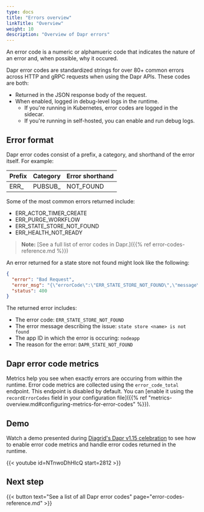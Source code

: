 ```yaml
---
type: docs
title: "Errors overview"
linkTitle: "Overview"
weight: 10
description: "Overview of Dapr errors"
---
```


An error code is a numeric or alphamueric code that indicates the nature of an error and, when possible, why it occured. 

Dapr error codes are standardized strings for over 80+ common errors across HTTP and gRPC requests when using the Dapr APIs. These codes are both:
- Returned in the JSON response body of the request.
- When enabled, logged in debug-level logs in the runtime.
  - If you're running in Kubernetes, error codes are logged in the sidecar.
  - If you're running in self-hosted, you can enable and run debug logs.

## Error format

Dapr error codes consist of a prefix, a category, and shorthand of the error itself. For example:

| Prefix | Category | Error shorthand |  
| ------ | -------- | --------------- |
| ERR_ | PUBSUB_ | NOT_FOUND |

Some of the most common errors returned include:

- ERR_ACTOR_TIMER_CREATE
- ERR_PURGE_WORKFLOW
- ERR_STATE_STORE_NOT_FOUND
- ERR_HEALTH_NOT_READY

> **Note:** [See a full list of error codes in Dapr.]({{% ref error-codes-reference.md %}})

An error returned for a state store not found might look like the following:

```json
{
  "error": "Bad Request",
  "error_msg": "{\"errorCode\":\"ERR_STATE_STORE_NOT_FOUND\",\"message\":\"state store <name> is not found\",\"details\":[{\"@type\":\"type.googleapis.com/google.rpc.ErrorInfo\",\"domain\":\"dapr.io\",\"metadata\":{\"appID\":\"nodeapp\"},\"reason\":\"DAPR_STATE_NOT_FOUND\"}]}",
  "status": 400
}
```

The returned error includes:
- The error code: `ERR_STATE_STORE_NOT_FOUND`
- The error message describing the issue: `state store <name> is not found`
- The app ID in which the error is occuring: `nodeapp`
- The reason for the error: `DAPR_STATE_NOT_FOUND`

## Dapr error code metrics

Metrics help you see when exactly errors are occuring from within the runtime. Error code metrics are collected using the `error_code_total` endpoint. This endpoint is disabled by default. You can [enable it using the `recordErrorCodes` field in your configuration file]({{% ref "metrics-overview.md#configuring-metrics-for-error-codes" %}}). 

## Demo

Watch a demo presented during [Diagrid's Dapr v1.15 celebration](https://www.diagrid.io/videos/dapr-1-15-deep-dive) to see how to enable error code metrics and handle error codes returned in the runtime.

{{< youtube id=NTnwoDhHIcQ start=2812 >}}

## Next step

{{< button text="See a list of all Dapr error codes" page="error-codes-reference.md" >}}